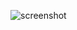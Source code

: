 ![screenshot](https://github.com/Aliihasssan/AH-Website/assets/157973494/27281897-bf8a-4ac0-8c99-074d832d7c36)
